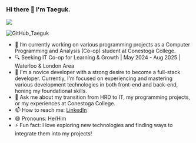 ### Hi there 👋 I'm Taeguk.

<img src="https://github.com/taegukseok/taegukseok/assets/154930905/3034430a-866a-4440-9913-af1bf7127063">

![GitHub_Taeguk](https://github.com/taegukseok/taegukseok/assets/154930905/3034430a-866a-4440-9913-af1bf7127063)

- 🔭 I’m currently working on various programming projects as a Computer Programming and Analysis (Co-op) student at Conestoga College.
- 🔍 Seeking IT Co-op for Learning & Growth | May 2024 - Aug 2025 | Waterloo & London Area
- 🌱 I'm a novice developer with a strong desire to become a full-stack developer. Currently, I'm focused on experiencing and mastering various development technologies in both front-end and back-end, honing my foundational skills.
- 💬 Ask me about my transition from HRD to IT, my programming projects, or my experiences at Conestoga College.
- 📫 How to reach me: [LinkedIn](https://www.linkedin.com/in/colinseok/)
- 😄 Pronouns: He/Him
- ⚡ Fun fact: I love exploring new technologies and finding ways to integrate them into my projects!
